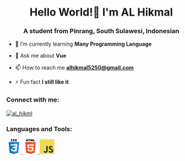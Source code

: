 <h1 align="center">Hello World!👋 I'm AL Hikmal</h1>
<h3 align="center">A student from Pinrang, South Sulawesi, Indonesian</h3>

- 🌱 I’m currently learning **Many Programming Language**

- 💬 Ask me about **Vue**

- 📫 How to reach me **alhikmal5250@gmail.com**

- ⚡ Fun fact **I still like it**

<h3 align="left">Connect with me:</h3>
<p align="left">
<a href="https://instagram.com/al_hikml" target="blank"><img align="center" src="https://raw.githubusercontent.com/rahuldkjain/github-profile-readme-generator/master/src/images/icons/Social/instagram.svg" alt="al_hikml" height="30" width="40" /></a>
</p>

<h3 align="left">Languages and Tools:</h3>
<p align="left"> <a href="https://www.w3schools.com/css/" target="_blank" rel="noreferrer"> <img src="https://raw.githubusercontent.com/devicons/devicon/master/icons/css3/css3-original-wordmark.svg" alt="css3" width="40" height="40"/> </a> <a href="https://www.w3.org/html/" target="_blank" rel="noreferrer"> <img src="https://raw.githubusercontent.com/devicons/devicon/master/icons/html5/html5-original-wordmark.svg" alt="html5" width="40" height="40"/> </a> <a href="https://developer.mozilla.org/en-US/docs/Web/JavaScript" target="_blank" rel="noreferrer"> <img src="https://raw.githubusercontent.com/devicons/devicon/master/icons/javascript/javascript-original.svg" alt="javascript" width="40" height="40"/> </a> </p>
